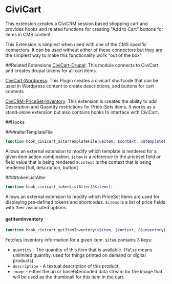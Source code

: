 # CiviCart

This extension creates a CiviCRM session based shopping cart and provides hooks and related functions for creating "Add to Cart" buttons for items in CMS content.

This Extension is simplest when used with one of the CMS specific connectors. It can be used without either of these connectors but they are the simplest way to make this functionality work "out of the box"

##Related Extensions
[CiviCart-Drupal](https://github.com/TobiasLounsbury/civicart-drupal):
This module connects to CiviCart and creates drupal tokens for all cart items.

[CiviCart-Wordpress](https://github.com/TobiasLounsbury/civicart-wordpress):
This Plugin creates a civicart shortcode that can be used in Wordpress content to create descriptions, and buttons for cart contents 

[CiviCRM-PriceSet-Inventory](https://github.com/TobiasLounsbury/civicrm-priceset-inventory):
This extension is creates the ability to add Description and Quantity restrictions for Price-Sets items. It works as a stand-alone extension but also contains hooks to interface with CiviCart.


##Hooks

####alterTemplateFile

```php
function hook_civicart_alterTemplateFile(&$item, $context, &$template);
```
Allows an external extension to modify which template is rendered for a given item action combination.
`$item` is a reference to the priceset field or field value that is being rendered
`$context` is the context that is being rendered [full, description, button]

####tokenListAlter

```php
function hook_civicart_tokenListAlter(&$items);
```
Allows an external extension to modify which PriceSet items are used for displaying pre-defined tokens and shortcodes.
`$items` is a list of price fields with their associated options

#### getItemInventory

```php
function hook_civicart_getItemInventory(&$item, $context, &$inventory);
```
Fetches Inventory information for a given item. `$item` contains 3 keys: 
* `quantity` - The quantity of this item that is available. (`false` means unlimited quantity, used for things printed on demand or digital products) 
* `description` - A textual description of this product.
* `image` - either the uri or base64encoded data stream for the image that will be used as the thumbnail for this item in the cart.

